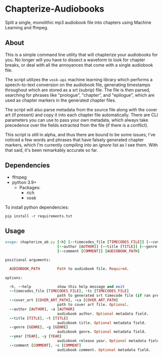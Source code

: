 # Chapterize-Audiobooks

Split a single, monolithic mp3 audiobook file into chapters using Machine Learning and ffmpeg.

## About

This is a simple command line utility that will chapterize your audiobooks for you. No longer will you have to
dissect a waveform to look for chapter breaks, or deal with all the annoyances that come with a single audiobook
file.

The script utilizes the `vosk-api` machine learning library which performs a speech-to-text conversion on the
audiobook file, generating timestamps throughout which are stored as a srt (subrip) file. The file is then parsed,
searching for phrases like "prologue", "chapter", and "epilogue", which are used as chapter markers in the generated
chapter files.

The script will also parse metadata from the source file along with the cover art (if present) and copy it into each
chapter file automatically. There are CLI parameters you can use to pass your own metadata, which always take
precedence over the fields extracted from the file (if there is a conflict).

This script is still in alpha, and thus there are bound to be some issues; I've noticed a few words
and phrases that have falsely generated chapter markers, which I'm currently compiling into an *ignore* list as I see
them. With that said, it's been remarkably accurate so far.

## Dependencies

- ffmpeg
- python 3.9+
  - Packages:
    - rich
    - vosk

To install python dependencies:

```shell
pip install -r requirements.txt
```

## Usage

```ruby
usage: chapterize_ab.py [-h] [--timecodes_file [TIMECODES_FILE]] [--cover_art [COVER_ART_PATH]]
                        [--author [AUTHOR]] [--title [TITLE]] [--genre [GENRE]] [--year [YEAR]]
                        [--comment [COMMENT]] [AUDIOBOOK_PATH]

positional arguments:

  AUDIOBOOK_PATH        Path to audiobook file. Required.
  
options:

  -h, --help            show this help message and exit
  --timecodes_file [TIMECODES_FILE], -tc [TIMECODES_FILE]
                        path to generated srt timecode file (if ran previously in a different directory).
  --cover_art [COVER_ART_PATH], -ca [COVER_ART_PATH]
                        path to cover art file. Optional.
  --author [AUTHOR], -a [AUTHOR]
                        audiobook author. Optional metadata field.
  --title [TITLE], -t [TITLE]
                        audiobook title. Optional metadata field.
  --genre [GENRE], -g [GENRE]
                        audiobook genre. Optional metadata field.
  --year [YEAR], -y [YEAR]
                        audiobook release year. Optional metadata field.
  --comment [COMMENT], -c [COMMENT]
                        audiobook comment. Optional metadata field.

```

